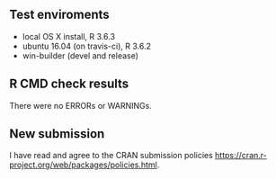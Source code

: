 ## Test enviroments
* local OS X install, R 3.6.3
* ubuntu 16.04 (on travis-ci), R 3.6.2
* win-builder (devel and release)


## R CMD check results
There were no ERRORs or WARNINGs.




## New submission

I have read and agree to the CRAN submission policies <https://cran.r-project.org/web/packages/policies.html>. 
